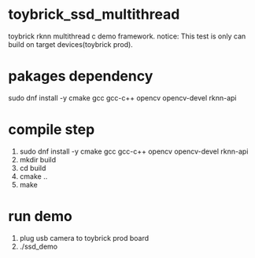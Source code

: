 # toybrick_ssd_multithread
toybrick rknn multithread c demo framework.
notice: This test is only can build on target devices(toybrick prod).

# pakages dependency
sudo dnf install -y cmake gcc gcc-c++ opencv opencv-devel rknn-api

# compile step
1. sudo dnf install -y cmake gcc gcc-c++ opencv opencv-devel rknn-api
2. mkdir build
3. cd build
4. cmake ..
5. make

# run demo
1. plug usb camera to toybrick prod board
2. ./ssd_demo

